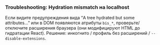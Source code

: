 ### Troubleshooting: Hydration mismatch на localhost
Если видите предупреждения вида “A tree hydrated but some attributes…” или в DOM появляются атрибуты `bis_*`, проверьте/отключите расширения браузера (они модифицируют HTML до гидратации React). 
Решение: инкогнито / профиль без расширений / `--disable-extensions`.
